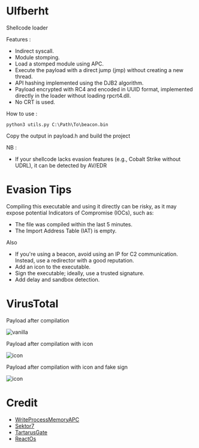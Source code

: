 # Ulfberht

Shellcode loader

Features :

- Indirect syscall.
- Module stomping.
- Load a stomped module using APC.
- Execute the payload with a direct jump (jmp) without creating a new thread.
- API hashing implemented using the DJB2 algorithm.
- Payload encrypted with RC4 and encoded in UUID format, implemented directly in the loader without loading rpcrt4.dll.
- No CRT is used.

How to use :

```
python3 utils.py C:\Path\To\beacon.bin 
```

Copy the output in payload.h and build the project

NB :

- If your shellcode lacks evasion features (e.g., Cobalt Strike without UDRL), it can be detected by AV/EDR

# Evasion Tips

Compiling this executable and using it directly can be risky, as it may expose potential Indicators of Compromise (IOCs), such as:

- The file was compiled within the last 5 minutes.
- The Import Address Table (IAT) is empty.

Also
  
- If you're using a beacon, avoid using an IP for C2 communication. Instead, use a redirector with a good reputation.
- Add an icon to the executable.
- Sign the executable; ideally, use a trusted signature.
- Add delay and sandbox detection.

# VirusTotal

Payload after compilation

![vanilla](https://raw.githubusercontent.com/NtDallas/Ulfberht/refs/heads/main/img/vanilla.png)

Payload after compilation with icon

![icon](https://raw.githubusercontent.com/NtDallas/Ulfberht/refs/heads/main/img/icon.png)

Payload after compilation with icon and fake sign

![icon](https://raw.githubusercontent.com/NtDallas/Ulfberht/refs/heads/main/img/icon_fake_sign.png)

# Credit 

- [WriteProcessMemoryAPC](https://www.x86matthew.com/view_post?id=writeprocessmemory_apc)
- [Sektor7](https://institute.sektor7.net/)
- [TartarusGate](https://github.com/trickster0/TartarusGate)
- [ReactOs](https://reactos.org/)
